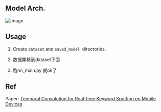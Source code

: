 ## Model Arch.

![image](readme_images/1.png)

## Usage

1. Create `dataset` and `saved_model `directories. 
2. 数据集移到dataset下面

3. 跑nn_main.py 就ok了



## Ref

Paper: [Temporal Convolution for Real-time Keyword Spotting on Mobile Devices](https://arxiv.org/pdf/1904.03814v2.pdf)